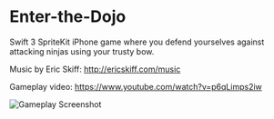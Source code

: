 # Enter-the-Dojo
Swift 3 SpriteKit iPhone game where you defend yourselves against attacking ninjas using your trusty bow.

Music by Eric Skiff: http://ericskiff.com/music

Gameplay video: https://www.youtube.com/watch?v=p6qLimps2iw

![Gameplay Screenshot](https://i.imgur.com/8hSSdk5.png</img>)

